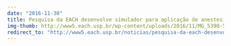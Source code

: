 ```yaml
---
date: "2016-11-30"
title: Pesquisa da EACH desenvolve simulador para aplicação de anestesia em treinamento odontológico
img-thumb: http://www5.each.usp.br/wp-content/uploads/2016/11/MG_5390-563x353.jpg
redirect_to: "http://www5.each.usp.br/noticias/pesquisa-da-each-desenvolve-simulador-para-aplicacao-de-anestesia-em-treinamento-odontologico/"
---
```

